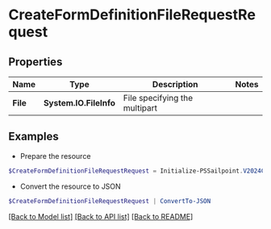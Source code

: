 # CreateFormDefinitionFileRequestRequest
## Properties

Name | Type | Description | Notes
------------ | ------------- | ------------- | -------------
**File** | **System.IO.FileInfo** | File specifying the multipart | 

## Examples

- Prepare the resource
```powershell
$CreateFormDefinitionFileRequestRequest = Initialize-PSSailpoint.V2024CreateFormDefinitionFileRequestRequest  -File null
```

- Convert the resource to JSON
```powershell
$CreateFormDefinitionFileRequestRequest | ConvertTo-JSON
```

[[Back to Model list]](../README.md#documentation-for-models) [[Back to API list]](../README.md#documentation-for-api-endpoints) [[Back to README]](../README.md)


